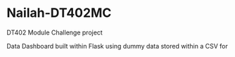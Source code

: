 # Nailah-DT402MC
DT402 Module Challenge project

Data Dashboard built within Flask using dummy data stored within a CSV for 
